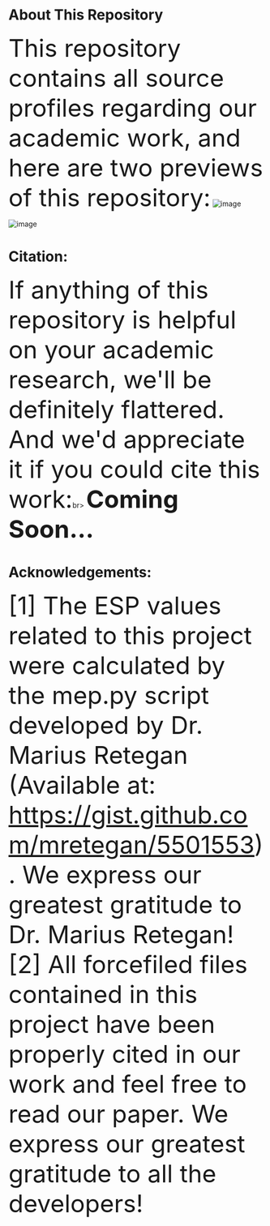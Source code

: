 # About This Repository
<font size=20>This repository contains all source profiles regarding our academic work, and here are two previews of this repository:</font>
![image](./figures/1.png)

![image](./figures/2.png)

# Citation:
<font size=20>If anything of this repository is helpful on your academic research, we'll be definitely flattered. And we'd appreciate it if you could cite this work:</font>br>
<font size=20>**Coming Soon...**</font>

# Acknowledgements:
<font size=20>[1] The ESP values related to this project were calculated by the mep.py script developed by Dr. Marius Retegan (Available at: https://gist.github.com/mretegan/5501553). We express our greatest gratitude to Dr. Marius Retegan!</font><br>
<font size=20>[2] All forcefiled files contained in this project have been properly cited in our work and feel free to read our paper. We express our greatest gratitude to all the developers!</font>
